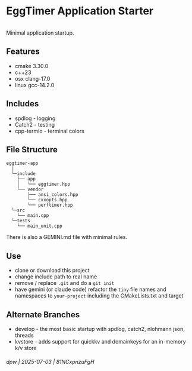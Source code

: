 # EggTimer Application Starter

```
```

Minimal application startup.

## Features

* cmake 3.30.0
* c++23
* osx clang-17.0
* linux gcc-14.2.0
 
## Includes

* spdlog - logging
* Catch2 - testing
* cpp-termio - terminal colors

## File Structure

```
eggtimer-app
  | 
  └─include
    ├── app
    │   └── eggtimer.hpp
    └── vendor
        ├── ansi_colors.hpp
        └── cxxopts.hpp
        └── perftimer.hpp
  └─src
    └── main.cpp
  └─tests
    └── main_unit.cpp
```

There is also a GEMINI.md file with minimal rules.

## Use

* clone or download this project
* change include path to real name
* remove / replace `.git` and do a `git init`
* have gemini (or claude code) refactor the `tiny` file names and namespaces to `your-project` including the CMakeLists.txt and target

## Alternate Branches

* develop - the most basic startup with spdlog, catch2, nlohmann json, threads
* kvstore - adds support for quickkv and domainkeys for an in-memory k/v store

###### dpw | 2025-07-03 | 81NCxpnzuFgH

